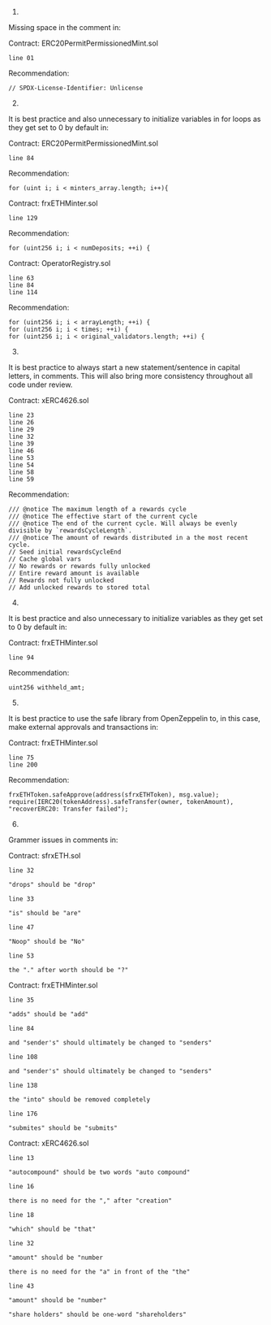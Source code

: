 1.

Missing space in the comment in:

Contract: ERC20PermitPermissionedMint.sol

	line 01
	
Recommendation:
	
	// SPDX-License-Identifier: Unlicense
	
2.

It is best practice and also unnecessary to initialize variables in for loops as they get set to 0 by default in:

Contract: ERC20PermitPermissionedMint.sol

	line 84
	
Recommendation:

	for (uint i; i < minters_array.length; i++){
	
Contract: frxETHMinter.sol

	line 129
	
Recommendation:

	for (uint256 i; i < numDeposits; ++i) {
	
Contract: OperatorRegistry.sol

	line 63
	line 84
	line 114
	
Recommendation:

	for (uint256 i; i < arrayLength; ++i) {
	for (uint256 i; i < times; ++i) {
	for (uint256 i; i < original_validators.length; ++i) {
	
3.

It is best practice to always start a new statement/sentence in capital letters, in comments. 
This will also bring more consistency throughout all code under review.

Contract: xERC4626.sol

	line 23
	line 26
	line 29
	line 32
	line 39
	line 46
	line 53
	line 54
	line 58
	line 59
	
Recommendation:

	/// @notice The maximum length of a rewards cycle
	/// @notice The effective start of the current cycle
	/// @notice The end of the current cycle. Will always be evenly divisible by `rewardsCycleLength`.
	/// @notice The amount of rewards distributed in a the most recent cycle.
	// Seed initial rewardsCycleEnd
	// Cache global vars
	// No rewards or rewards fully unlocked
	// Entire reward amount is available
	// Rewards not fully unlocked
	// Add unlocked rewards to stored total

4.

It is best practice and also unnecessary to initialize variables as they get set to 0 by default in:
	
Contract: frxETHMinter.sol

	line 94
	
Recommendation:

	uint256 withheld_amt;	
	
5.

It is best practice to use the safe library from OpenZeppelin to, in this case, make external approvals and transactions in: 

Contract: frxETHMinter.sol

	line 75
	line 200
	
Recommendation:

	frxETHToken.safeApprove(address(sfrxETHToken), msg.value);
	require(IERC20(tokenAddress).safeTransfer(owner, tokenAmount), "recoverERC20: Transfer failed");	
	
6.

Grammer issues in comments in:

Contract: sfrxETH.sol

	line 32
	
	"drops" should be "drop"

	line 33
	
	"is" should be "are"
	
	line 47
	
	"Noop" should be "No"
	
	line 53
	
	the "." after worth should be "?"

Contract: frxETHMinter.sol

	line 35

	"adds" should be "add"

	line 84

	and "sender's" should ultimately be changed to "senders"

	line 108

	and "sender's" should ultimately be changed to "senders"

	line 138

	the "into" should be removed completely

	line 176

	"submites" should be "submits"

Contract: xERC4626.sol

	line 13

	"autocompound" should be two words "auto compound"

	line 16

	there is no need for the "," after "creation"

	line 18

	"which" should be "that"

	line 32

	"amount" should be "number

	there is no need for the "a" in front of the "the"

	line 43

	"amount" should be "number"

	"share holders" should be one-word "shareholders"